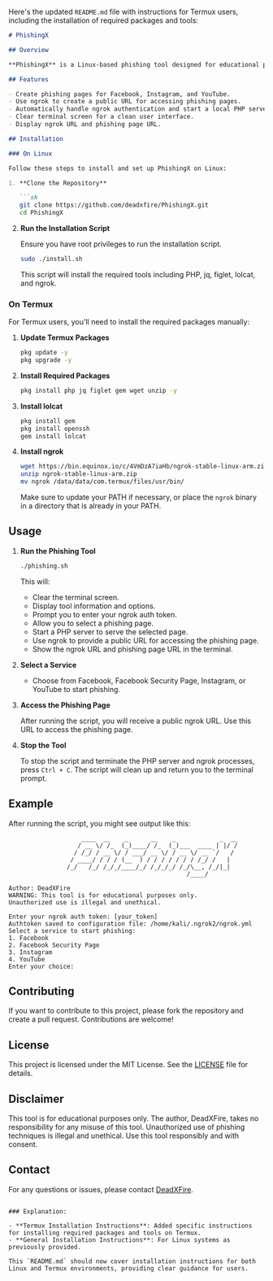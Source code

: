 Here's the updated `README.md` file with instructions for Termux users, including the installation of required packages and tools:

```markdown
# PhishingX

## Overview

**PhishingX** is a Linux-based phishing tool designed for educational purposes only. It allows users to create phishing pages for popular services like Facebook, Instagram, and YouTube. The tool uses ngrok to tunnel HTTP requests and display a public URL where the phishing page can be accessed. This tool is intended to demonstrate phishing techniques and should not be used for malicious activities.

## Features

- Create phishing pages for Facebook, Instagram, and YouTube.
- Use ngrok to create a public URL for accessing phishing pages.
- Automatically handle ngrok authentication and start a local PHP server.
- Clear terminal screen for a clean user interface.
- Display ngrok URL and phishing page URL.

## Installation

### On Linux

Follow these steps to install and set up PhishingX on Linux:

1. **Clone the Repository**

   ```sh
   git clone https://github.com/deadxfire/PhishingX.git
   cd PhishingX
   ```

2. **Run the Installation Script**

   Ensure you have root privileges to run the installation script.

   ```sh
   sudo ./install.sh
   ```

   This script will install the required tools including PHP, jq, figlet, lolcat, and ngrok.

### On Termux

For Termux users, you'll need to install the required packages manually:

1. **Update Termux Packages**

   ```sh
   pkg update -y
   pkg upgrade -y
   ```

2. **Install Required Packages**

   ```sh
   pkg install php jq figlet gem wget unzip -y
   ```

3. **Install lolcat**

   ```sh
   pkg install gem
   pkg install openssh
   gem install lolcat
   ```

4. **Install ngrok**

   ```sh
   wget https://bin.equinox.io/c/4VmDzA7iaHb/ngrok-stable-linux-arm.zip
   unzip ngrok-stable-linux-arm.zip
   mv ngrok /data/data/com.termux/files/usr/bin/
   ```

   Make sure to update your PATH if necessary, or place the `ngrok` binary in a directory that is already in your PATH.

## Usage

1. **Run the Phishing Tool**

   ```sh
   ./phishing.sh
   ```

   This will:
   - Clear the terminal screen.
   - Display tool information and options.
   - Prompt you to enter your ngrok auth token.
   - Allow you to select a phishing page.
   - Start a PHP server to serve the selected page.
   - Use ngrok to provide a public URL for accessing the phishing page.
   - Show the ngrok URL and phishing page URL in the terminal.

2. **Select a Service**

   - Choose from Facebook, Facebook Security Page, Instagram, or YouTube to start phishing.

3. **Access the Phishing Page**

   After running the script, you will receive a public ngrok URL. Use this URL to access the phishing page.

4. **Stop the Tool**

   To stop the script and terminate the PHP server and ngrok processes, press `Ctrl + C`. The script will clean up and return you to the terminal prompt.

## Example

After running the script, you might see output like this:

```
                    ____  __    _      __    _            _  __
                   / __ \/ /_  (_)____/ /_  (_)___  ____ | |/ /
                  / /_/ / __ \/ / ___/ __ \/ / __ \/ __ `/   / 
                 / ____/ / / / (__  ) / / / / / / / /_/ /   |  
                /_/   /_/ /_/_/____/_/ /_/_/_/ /_/\__, /_/|_|  
                                                 /____/        

Author: DeadXFire
WARNING: This tool is for educational purposes only.
Unauthorized use is illegal and unethical.

Enter your ngrok auth token: [your_token]
Authtoken saved to configuration file: /home/kali/.ngrok2/ngrok.yml
Select a service to start phishing:
1. Facebook
2. Facebook Security Page
3. Instagram
4. YouTube
Enter your choice: 
```

## Contributing

If you want to contribute to this project, please fork the repository and create a pull request. Contributions are welcome!

## License

This project is licensed under the MIT License. See the [LICENSE](LICENSE) file for details.

## Disclaimer

This tool is for educational purposes only. The author, DeadXFire, takes no responsibility for any misuse of this tool. Unauthorized use of phishing techniques is illegal and unethical. Use this tool responsibly and with consent.

## Contact

For any questions or issues, please contact [DeadXFire](https://github.com/deadxfire).
```

### Explanation:

- **Termux Installation Instructions**: Added specific instructions for installing required packages and tools on Termux.
- **General Installation Instructions**: For Linux systems as previously provided.

This `README.md` should now cover installation instructions for both Linux and Termux environments, providing clear guidance for users.
